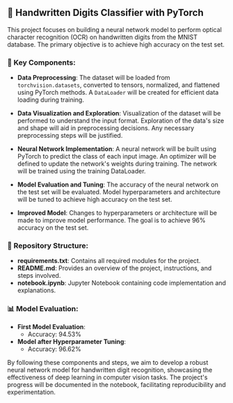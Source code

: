 ## 🤖 Handwritten Digits Classifier with PyTorch

This project focuses on building a neural network model to perform optical character recognition (OCR) on handwritten digits from the MNIST database. The primary objective is to achieve high accuracy on the test set.

### 🔑 Key Components:

- **Data Preprocessing**: The dataset will be loaded from `torchvision.datasets`, converted to tensors, normalized, and flattened using PyTorch methods. A `DataLoader` will be created for efficient data loading during training.

- **Data Visualization and Exploration**: Visualization of the dataset will be performed to understand the input format. Exploration of the data's size and shape will aid in preprocessing decisions. Any necessary preprocessing steps will be justified.

- **Neural Network Implementation**: A neural network will be built using PyTorch to predict the class of each input image. An optimizer will be defined to update the network's weights during training. The network will be trained using the training DataLoader.

- **Model Evaluation and Tuning**: The accuracy of the neural network on the test set will be evaluated. Model hyperparameters and architecture will be tuned to achieve high accuracy on the test set.

- **Improved Model**: Changes to hyperparameters or architecture will be made to improve model performance. The goal is to achieve 96% accuracy on the test set.

### 📁 Repository Structure:

- **requirements.txt**: Contains all required modules for the project.
- **README.md**: Provides an overview of the project, instructions, and steps involved.
- **notebook.ipynb**: Jupyter Notebook containing code implementation and explanations.

### 📊 Model Evaluation:

- **First Model Evaluation**:
  - Accuracy: 94.53%
- **Model after Hyperparameter Tuning**:
  - Accuracy: 96.62%

By following these components and steps, we aim to develop a robust neural network model for handwritten digit recognition, showcasing the effectiveness of deep learning in computer vision tasks. The project's progress will be documented in the notebook, facilitating reproducibility and experimentation.
